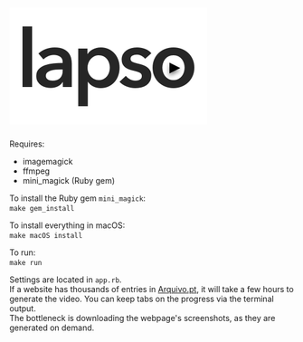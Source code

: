 # ![lapso logo](lapso_logo.png)

  
Requires:  
- imagemagick  
- ffmpeg  
- mini_magick (Ruby gem)

To install the Ruby gem ``mini_magick``:  
``make gem_install``

To install everything in macOS:  
``make macOS install``

To run:  
``make run``

Settings are located in ``app.rb``.  
If a website has thousands of entries in [Arquivo.pt](https://arquivo.pt), it will take a few hours to generate the video. You can keep tabs on the progress via the terminal output.  
The bottleneck is downloading the webpage's screenshots, as they are generated on demand.